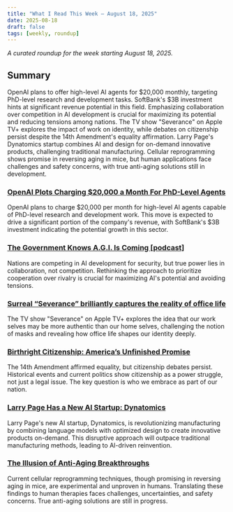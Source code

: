 ```yaml
---
title: "What I Read This Week — August 18, 2025"
date: 2025-08-18
draft: false
tags: [weekly, roundup]
---
```


_A curated roundup for the week starting August 18, 2025._

## Summary
OpenAI plans to offer high-level AI agents for $20,000 monthly, targeting PhD-level research and development tasks. SoftBank's $3B investment hints at significant revenue potential in this field. Emphasizing collaboration over competition in AI development is crucial for maximizing its potential and reducing tensions among nations. The TV show "Severance" on Apple TV+ explores the impact of work on identity, while debates on citizenship persist despite the 14th Amendment's equality affirmation. Larry Page's Dynatomics startup combines AI and design for on-demand innovative products, challenging traditional manufacturing. Cellular reprogramming shows promise in reversing aging in mice, but human applications face challenges and safety concerns, with true anti-aging solutions still in development.

### [OpenAI Plots Charging $20,000 a Month For PhD-Level Agents](https://www.theinformation.com/articles/openai-plots-charging-20-000-a-month-for-phd-level-agents?rc=wgyu13)
OpenAI plans to charge $20,000 per month for high-level AI agents capable of PhD-level research and development work. This move is expected to drive a significant portion of the company's revenue, with SoftBank's $3B investment indicating the potential growth in this sector.

### [The Government Knows A.G.I. Is Coming [podcast]](https://www.nytimes.com/video/opinion/100000010014641/the-government-knows-agi-is-coming.html?smid=url-share)
Nations are competing in AI development for security, but true power lies in collaboration, not competition. Rethinking the approach to prioritize cooperation over rivalry is crucial for maximizing AI's potential and avoiding tensions.

### [Surreal “Severance” brilliantly captures the reality of office life](https://www.economist.com/culture/2025/03/06/surreal-severance-brilliantly-captures-the-reality-of-office-life)
The TV show "Severance" on Apple TV+ explores the idea that our work selves may be more authentic than our home selves, challenging the notion of masks and revealing how office life shapes our identity deeply.

### [Birthright Citizenship: America’s Unfinished Promise](https://www.youtube.com/watch?v=OBFX4EuAWHc)
The 14th Amendment affirmed equality, but citizenship debates persist. Historical events and current politics show citizenship as a power struggle, not just a legal issue. The key question is who we embrace as part of our nation.

### [Larry Page Has a New AI Startup: Dynatomics](https://www.theinformation.com/articles/larry-page-has-a-new-ai-startup?rc=wgyu13)
Larry Page's new AI startup, Dynatomics, is revolutionizing manufacturing by combining language models with optimized design to create innovative products on-demand. This disruptive approach will outpace traditional manufacturing methods, leading to AI-driven reinvention.

### [The Illusion of Anti-Aging Breakthroughs](https://www.washingtonpost.com/wellness/2025/03/06/cellular-reprogramming-longevity-reverse-aging/)
Current cellular reprogramming techniques, though promising in reversing aging in mice, are experimental and unproven in humans. Translating these findings to human therapies faces challenges, uncertainties, and safety concerns. True anti-aging solutions are still in progress.
